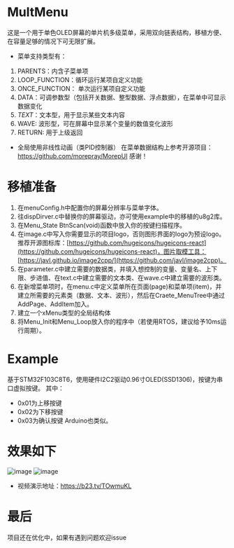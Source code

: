 # MultMenu
这是一个用于单色OLED屏幕的单片机多级菜单，采用双向链表结构，移植方便、在容量足够的情况下可无限扩展。
- 菜单支持类型有：
1. PARENTS：内含子菜单项
2. LOOP_FUNCTION：循环运行某项自定义功能
3. ONCE_FUNCTION： 单次运行某项自定义功能
4. DATA：可调参数型（包括开关数据、整型数据、浮点数据），在菜单中可显示数据变化
5. _TEXT_：文本型，用于显示某些文本内容
6. WAVE: 波形型，可在屏幕中显示某个变量的数值变化波形
7. RETURN: 用于上级返回
- 全局使用非线性动画（类PID控制器）
在菜单数据结构上参考开源项目：https://github.com/morepray/MorepUI  感谢！
# 移植准备
1. 在menuConfig.h中配置你的屏幕分辨率与菜单字体。
2. 往dispDirver.c中替换你的屏幕驱动，亦可使用example中的移植的u8g2库。
3. 在Menu_State BtnScan(void)函数中放入你的按键扫描程序。
4. 在image.c中写入你需要显示的项目logo，否则图形界面的logo为预设logo。推荐开源图标库：[https://github.com/hugeicons/hugeicons-react](https://github.com/hugeicons/hugeicons-react)，图片取模工具：[https://javl.github.io/image2cpp/](https://github.com/javl/image2cpp)。
5. 在parameter.c中建立需要的数据类，并填入想控制的变量、变量名、上下限、步进值、在text.c中建立需要的文本类、在wave.c中建立需要的波形类。
6. 在新增菜单项时，在menu.c中定义菜单所在页面(page)和菜单项(item)，并建立所需要的元素类（数据、文本、波形），然后在Craete_MenuTree中通过AddPage、AddItem加入。
7. 建立一个xMenu类型的全局结构体
8. 将Menu_Init和Menu_Loop放入你的程序中（若使用RTOS，建议给予10ms运行周期）。
# Example
基于STM32F103C8T6，使用硬件I2C2驱动0.96寸OLED(SSD1306)，按键为串口虚拟按键。
其中：
- 0x01为上移按键
- 0x02为下移按键
- 0x03为确认按键
Arduino也类似。
# 效果如下
![image](https://github.com/JFeng-Z/MultMenu/blob/master/Image/img1.png)
![image](https://github.com/JFeng-Z/MultMenu/blob/master/Image/img2.png)
- 视频演示地址：https://b23.tv/TOwmuKL
# 最后
项目还在优化中，如果有遇到问题欢迎issue
